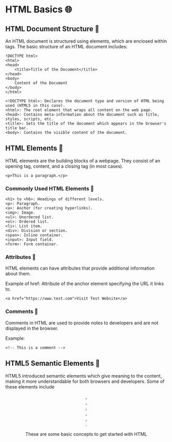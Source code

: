 # HTML Basics 🌐

## HTML Document Structure 📄

An HTML document is structured using elements, which are enclosed within tags. The basic structure of an HTML document includes:

```
!DOCTYPE html>
<html>
<head>
    <title>Title of the Document</title>
</head>
<body>
    Content of the Document
</body>
</html>
```

    <!DOCTYPE html>: Declares the document type and version of HTML being used (HTML5 in this case).
    <html>: The root element that wraps all content on the web page.
    <head>: Contains meta-information about the document such as title, styles, scripts, etc.
    <title>: Sets the title of the document which appears in the browser's title bar.
    <body>: Contains the visible content of the document.

## HTML Elements 🧱

HTML elements are the building blocks of a webpage. They consist of an opening tag, content, and a closing tag (in most cases).

```
<p>This is a paragraph.</p>
```

### Commonly Used HTML Elements 📝

    <h1> to <h6>: Headings of different levels.
    <p>: Paragraph.
    <a>: Anchor (for creating hyperlinks).
    <img>: Image.
    <ul>: Unordered list.
    <ol>: Ordered list.
    <li>: List item.
    <div>: Division or section.
    <span>: Inline container.
    <input>: Input field.
    <form>: Form container.

### Attributes 🎨

HTML elements can have attributes that provide additional information about them.

Example of href: Attribute of the anchor element specifying the URL it links to.

```
<a href="https://www.test.com">Visit Test Website</a>
```

### Comments 💬

Comments in HTML are used to provide notes to developers and are not displayed in the browser.

Example:

```
<!-- This is a comment -->
```

## HTML5 Semantic Elements 🚀

HTML5 introduced semantic elements which give meaning to the content, making it more understandable for both browsers and developers. Some of these elements include <header>, <footer>, <nav>, <section>, <article>, <aside>.

These are some basic concepts to get started with HTML

